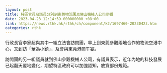 ```yaml
---
layout: post
title: 特區官員及議員分別到東莞物流園及佛山機械人公司參觀
date: 2023-04-23 12:14:59.000000000 +08:00
link: https://news.rthk.hk/rthk/ch/component/k2/1697460-20230423.htm
categories: rthk
---
```


行政長官李家超與其中一組立法會訪問團，早上到東莞參觀兩地合作的物流空港中心，又到訪「華為小鎮」，及會與東莞港商午宴。

訪問團的另一組議員就到佛山參觀機械人公司，有議員表示，近年內地的科技發展已起翻天覆地變化，期望特區政府可以加強認知，放寬部份規範。
